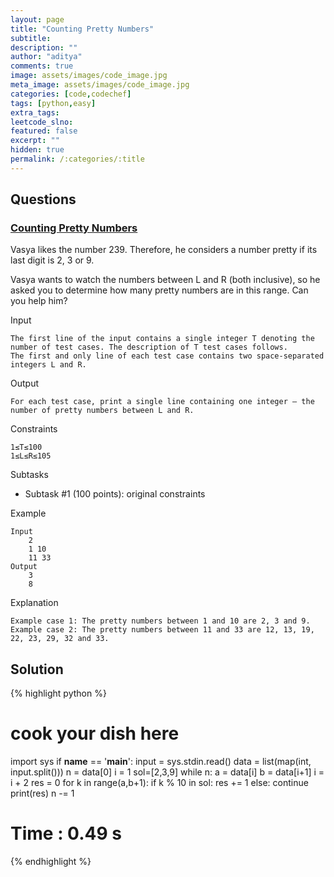 ```yaml
---
layout: page
title: "Counting Pretty Numbers"
subtitle: 
description: ""
author: "aditya"
comments: true
image: assets/images/code_image.jpg
meta_image: assets/images/code_image.jpg
categories: [code,codechef]
tags: [python,easy]
extra_tags: 
leetcode_slno: 
featured: false
excerpt: ""
hidden: true
permalink: /:categories/:title
---
```


## Questions

### [Counting Pretty Numbers](https://www.codechef.com/problems/NUM239)

Vasya likes the number 239. Therefore, he considers a number pretty if its last digit is 2, 3 or 9.

Vasya wants to watch the numbers between L and R (both inclusive), so he asked you to determine how many pretty numbers are in this range. Can you help him?


Input
```
The first line of the input contains a single integer T denoting the number of test cases. The description of T test cases follows.
The first and only line of each test case contains two space-separated integers L and R.
```

Output
```
For each test case, print a single line containing one integer — the number of pretty numbers between L and R.
```

Constraints
```
1≤T≤100
1≤L≤R≤105
```

Subtasks
- Subtask #1 (100 points): original constraints

Example 

```
Input
    2
    1 10
    11 33
Output
    3
    8
```

Explanation

```
Example case 1: The pretty numbers between 1 and 10 are 2, 3 and 9.
Example case 2: The pretty numbers between 11 and 33 are 12, 13, 19, 22, 23, 29, 32 and 33.
```

## Solution

{% highlight python %}

# cook your dish here
import sys
if __name__ == '__main__':
    input = sys.stdin.read()
    data = list(map(int, input.split()))
    n = data[0]
    i = 1
    sol=[2,3,9]
    while n:
        a = data[i]
        b = data[i+1]
        i = i + 2
        res = 0
        for k in range(a,b+1):
            if k % 10 in sol:
                res += 1
            else:
                continue
        print(res)
        n -= 1

# Time : 0.49 s

{% endhighlight %}